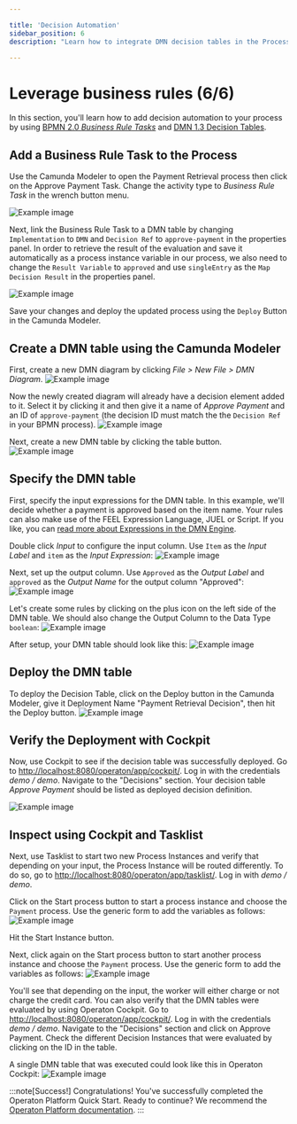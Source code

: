 ```yaml
---

title: 'Decision Automation'
sidebar_position: 6
description: "Learn how to integrate DMN decision tables in the Process."

---
```

# Leverage business rules (6/6)

In this section, you'll learn how to add decision automation to your process by using [BPMN 2.0 *Business Rule Tasks*](/docs/documentation/reference/bpmn20/tasks/business-rule-task/) and [DMN 1.3 Decision Tables](/docs/documentation/reference/dmn11/).

## Add a Business Rule Task to the Process
Use the Camunda Modeler to open the Payment Retrieval process then click on the Approve Payment Task. Change the activity type to *Business Rule Task* in the wrench button menu.

![Example image](./img/modeler-businessrule-task1.png)

Next, link the Business Rule Task to a DMN table by changing `Implementation` to `DMN` and `Decision Ref` to `approve-payment` in the properties panel. In order to retrieve the result of the evaluation and save it automatically as a process instance variable in our process, we also need to change the `Result Variable` to `approved` and use `singleEntry` as the `Map Decision Result` in the properties panel.

![Example image](./img/modeler-businessrule-task2.png)

Save your changes and deploy the updated process using the `Deploy` Button in the Camunda Modeler.

## Create a DMN table using the Camunda Modeler
First, create a new DMN diagram by clicking *File > New File > DMN Diagram*.
![Example image](./img/modeler-new-dmn-diagram.png)

Now the newly created diagram will already have a decision element added to it. Select it by clicking it and then give it a name of *Approve Payment* and an ID of `approve-payment` (the decision ID must match the the `Decision Ref` in your BPMN process).
![Example image](./img/modeler-new-dmn-diagram-properties.png)

Next, create a new DMN table by clicking the table button.
![Example image](./img/modeler-new-dmn-table.png)

## Specify the DMN table
First, specify the input expressions for the DMN table. In this example, we'll decide whether a payment is approved based on the item name. Your rules can also make use of the FEEL Expression Language, JUEL or Script. If you like, you can [read more about Expressions in the DMN Engine](/docs/documentation/user-guide/dmn-engine/expressions-and-scripts/).

Double click *Input* to configure the input column. Use `Item` as the *Input Label* and `item` as the *Input Expression*:
![Example image](./img/modeler-dmn2.png)

Next, set up the output column. Use `Approved` as the *Output Label* and `approved` as the *Output Name* for the output column "Approved":
![Example image](./img/modeler-dmn3.png)

Let's create some rules by clicking on the plus icon on the left side of the DMN table. We should also change the Output Column to the Data Type `boolean`:
![Example image](./img/modeler-dmn4.png)

After setup, your DMN table should look like this:
![Example image](./img/modeler-dmn5.png)

## Deploy the DMN table
To deploy the Decision Table, click on the Deploy button in the Camunda Modeler, give it Deployment Name "Payment Retrieval Decision", then hit the Deploy button.
![Example image](./img/modeler-dmn6.png)

## Verify the Deployment with Cockpit
Now, use Cockpit to see if the decision table was successfully deployed. Go to [http://localhost:8080/operaton/app/cockpit/](http://localhost:8080/operaton/app/cockpit/). Log in with the credentials *demo / demo*. Navigate to the "Decisions" section. Your decision table *Approve Payment* should be listed as deployed decision definition.

![Example image](./img/cockpit-approve-payment.png)

## Inspect using Cockpit and Tasklist

Next, use Tasklist to start two new Process Instances and verify that depending on your input, the Process Instance will be routed differently.
To do so, go to [http://localhost:8080/operaton/app/tasklist/](http://localhost:8080/operaton/app/tasklist/). Log in with *demo / demo*.

Click on the Start process button to start a process instance and choose the `Payment` process.
Use the generic form to add the variables as follows:
![Example image](./img/tasklist-dmn1.png)

Hit the Start Instance button.

Next, click again on the Start process button to start another process instance and choose the `Payment` process.
Use the generic form to add the variables as follows:
![Example image](./img/tasklist-dmn2.png)

You'll see that depending on the input, the worker will either charge or not charge the credit card.
You can also verify that the DMN tables were evaluated by using Operaton Cockpit. Go to [http://localhost:8080/operaton/app/cockpit/](http://localhost:8080/operaton/app/cockpit/). Log in with the credentials *demo / demo*. Navigate to the "Decisions" section and click on Approve Payment. Check the different Decision Instances that were evaluated by clicking on the ID in the table.

A single DMN table that was executed could look like this in Operaton Cockpit:
![Example image](./img/cockpit-dmn-table.png)

:::note[Success!]
Congratulations! You've successfully completed the Operaton Platform Quick Start. Ready to continue? We recommend the [Operaton Platform documentation](https://docs.operaton.org/manual/latest/).
:::